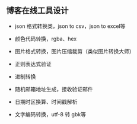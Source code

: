 ## 博客在线工具设计

* json 格式转换类，json to csv，json to excel等

* 颜色代码转换，rgba、hex

* 图片格式转换，图片压缩裁剪（类似图片转换大师）

* 正则表达式验证

* 进制转换

* 随机邮箱地址生成，接收验证邮件

* 日期时区换算、时间戳解析

* 文字编码转换，utf-8 转 gbk等

